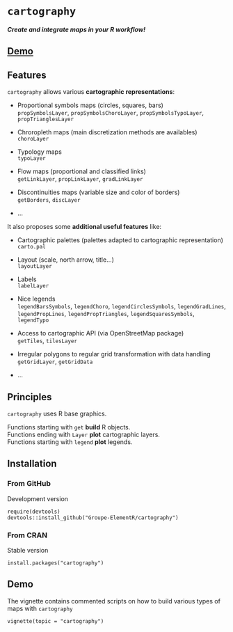 # `cartography`
***Create and integrate maps in your R workflow!***   

## **[Demo](https://rawgit.com/Groupe-ElementR/cartography/master/inst/doc/cartography.html)**


## Features  
`cartography` allows various **cartographic representations**: 

* Proportional symbols maps (circles, squares, bars)   
`propSymbolsLayer`, `propSymbolsChoroLayer`, `propSymbolsTypoLayer`, `propTrianglesLayer`  

* Chroropleth maps (main discretization methods are availables)  
`choroLayer`  

* Typology maps  
`typoLayer`  

* Flow maps (proportional and classified links)   
`getLinkLayer`, `propLinkLayer`, `gradLinkLayer`  

* Discontinuities maps (variable size and color of borders)  
`getBorders`, `discLayer`

* ...

It also proposes some **additional useful features** like:

* Cartographic palettes (palettes adapted to cartographic representation)  
`carto.pal`  

* Layout (scale, north arrow, title...)  
`layoutLayer`  

* Labels  
`labelLayer`  

* Nice legends   
`legendBarsSymbols`, `legendChoro`, `legendCirclesSymbols`, `legendGradLines`, `legendPropLines`, `legendPropTriangles`, `legendSquaresSymbols`, `legendTypo`  

* Access to cartographic API (via OpenStreetMap package)  
`getTiles`, `tilesLayer`  

* Irregular polygons to regular grid transformation with data handling  
`getGridLayer`, `getGridData`  

* ...


## Principles

`cartography` uses R base graphics. 

Functions starting with `get` **build** R objects.  
Functions ending with `Layer` **plot** cartographic layers.  
Functions starting with `legend` **plot** legends.  


## Installation
### From GitHub
Development version
```{r}
require(devtools)
devtools::install_github("Groupe-ElementR/cartography")
```

### From CRAN
Stable version
```{r}
install.packages("cartography")
```

## Demo
The vignette contains commented scripts on how to build various types of maps with `cartography`

```{r}
vignette(topic = "cartography")
```




